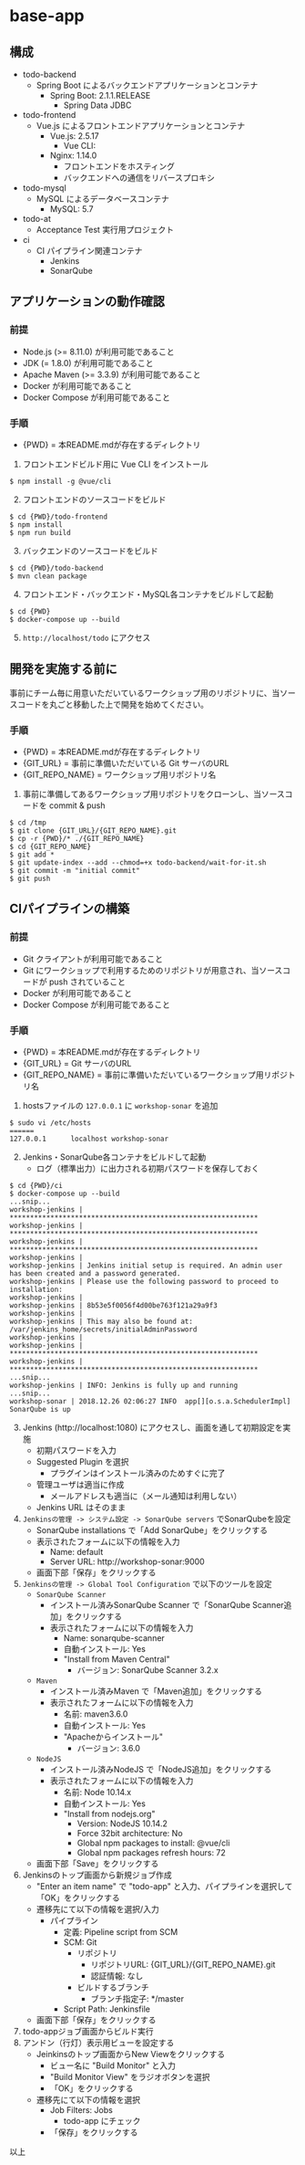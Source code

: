 # base-app

## 構成
  - todo-backend
    - Spring Boot によるバックエンドアプリケーションとコンテナ
      - Spring Boot: 2.1.1.RELEASE
        - Spring Data JDBC
  - todo-frontend
    - Vue.js によるフロントエンドアプリケーションとコンテナ
      - Vue.js: 2.5.17
        - Vue CLI: 
      - Nginx: 1.14.0
        - フロントエンドをホスティング
        - バックエンドへの通信をリバースプロキシ
  - todo-mysql
    - MySQL によるデータベースコンテナ
      - MySQL: 5.7
  - todo-at
    - Acceptance Test 実行用プロジェクト
  - ci
    - CI パイプライン関連コンテナ
      - Jenkins
      - SonarQube

## アプリケーションの動作確認

### 前提
  - Node.js (>= 8.11.0) が利用可能であること
  - JDK (= 1.8.0) が利用可能であること
  - Apache Maven (>= 3.3.9) が利用可能であること
  - Docker が利用可能であること
  - Docker Compose が利用可能であること

### 手順
  - {PWD} = 本README.mdが存在するディレクトリ
  
  1. フロントエンドビルド用に Vue CLI をインストール
  ```
  $ npm install -g @vue/cli
  ```
  2. フロントエンドのソースコードをビルド
  ```
  $ cd {PWD}/todo-frontend
  $ npm install
  $ npm run build
  ```
  3. バックエンドのソースコードをビルド
  ```
  $ cd {PWD}/todo-backend
  $ mvn clean package
  ```
  4. フロントエンド・バックエンド・MySQL各コンテナをビルドして起動
  ```
  $ cd {PWD}
  $ docker-compose up --build
  ```
  5. `http://localhost/todo` にアクセス

## 開発を実施する前に

事前にチーム毎に用意いただいているワークショップ用のリポジトリに、当ソースコードを丸ごと移動した上で開発を始めてください。

### 手順
  - {PWD} = 本README.mdが存在するディレクトリ
  - {GIT_URL} = 事前に準備いただいている Git サーバのURL
  - {GIT_REPO_NAME} = ワークショップ用リポジトリ名

  1. 事前に準備してあるワークショップ用リポジトリをクローンし、当ソースコードを commit & push
  ```
  $ cd /tmp
  $ git clone {GIT_URL}/{GIT_REPO_NAME}.git
  $ cp -r {PWD}/* ./{GIT_REPO_NAME}
  $ cd {GIT_REPO_NAME}
  $ git add *
  $ git update-index --add --chmod=+x todo-backend/wait-for-it.sh
  $ git commit -m "initial commit"
  $ git push
  ```

## CIパイプラインの構築

### 前提
  - Git クライアントが利用可能であること
  - Git にワークショップで利用するためのリポジトリが用意され、当ソースコードが push されていること
  - Docker が利用可能であること
  - Docker Compose が利用可能であること

### 手順
  - {PWD} = 本README.mdが存在するディレクトリ
  - {GIT_URL} = Git サーバのURL
  - {GIT_REPO_NAME} = 事前に準備いただいているワークショップ用リポジトリ名
  
  1. hostsファイルの `127.0.0.1` に `workshop-sonar` を追加
  ```
  $ sudo vi /etc/hosts
  ======
  127.0.0.1      localhost workshop-sonar
  ```
  2. Jenkins・SonarQube各コンテナをビルドして起動
      - ログ（標準出力）に出力される初期パスワードを保存しておく
  ```
  $ cd {PWD}/ci
  $ docker-compose up --build
  ...snip...
  workshop-jenkins | *************************************************************
  workshop-jenkins | *************************************************************
  workshop-jenkins | *************************************************************
  workshop-jenkins |
  workshop-jenkins | Jenkins initial setup is required. An admin user has been created and a password generated.
  workshop-jenkins | Please use the following password to proceed to installation:
  workshop-jenkins |
  workshop-jenkins | 8b53e5f0056f4d00be763f121a29a9f3
  workshop-jenkins |
  workshop-jenkins | This may also be found at: /var/jenkins_home/secrets/initialAdminPassword
  workshop-jenkins |
  workshop-jenkins | *************************************************************
  workshop-jenkins | *************************************************************
  ...snip...
  workshop-jenkins | INFO: Jenkins is fully up and running
  ...snip...
  workshop-sonar | 2018.12.26 02:06:27 INFO  app[][o.s.a.SchedulerImpl] SonarQube is up
  ```
  3. Jenkins (http://localhost:1080) にアクセスし、画面を通して初期設定を実施
     - 初期パスワードを入力
     - Suggested Plugin を選択
       - プラグインはインストール済みのためすぐに完了
     - 管理ユーザは適当に作成
       - メールアドレスも適当に（メール通知は利用しない）
     - Jenkins URL はそのまま
  4. `Jenkinsの管理 -> システム設定 -> SonarQube servers` でSonarQubeを設定
     - SonarQube installations で「Add SonarQube」をクリックする
     - 表示されたフォームに以下の情報を入力
       - Name: default
       - Server URL: http://workshop-sonar:9000
     - 画面下部「保存」をクリックする
  5. `Jenkinsの管理 -> Global Tool Configuration` で以下のツールを設定
     - `SonarQube Scanner`
       - インストール済みSonarQube Scanner で「SonarQube Scanner追加」をクリックする
       - 表示されたフォームに以下の情報を入力
         - Name: sonarqube-scanner
         - 自動インストール: Yes
         - "Install from Maven Central"
           - バージョン: SonarQube Scanner 3.2.x
     - `Maven`
       - インストール済みMaven で「Maven追加」をクリックする
       - 表示されたフォームに以下の情報を入力
         - 名前: maven3.6.0
         - 自動インストール: Yes
         - "Apacheからインストール"
           - バージョン: 3.6.0
     - `NodeJS`
       - インストール済みNodeJS で「NodeJS追加」をクリックする
       - 表示されたフォームに以下の情報を入力
         - 名前: Node 10.14.x
         - 自動インストール: Yes
         - "Install from nodejs.org"
           - Version: NodeJS 10.14.2
           - Force 32bit architecture: No
           - Global npm packages to install: @vue/cli
           - Global npm packages refresh hours: 72
     - 画面下部「Save」をクリックする
  6. Jenkinsのトップ画面から新規ジョブ作成
     - "Enter an item name" で "todo-app" と入力、パイプラインを選択して「OK」をクリックする
     - 遷移先にて以下の情報を選択/入力
       - パイプライン
         - 定義: Pipeline script from SCM
         - SCM: Git
           - リポジトリ
             - リポジトリURL: {GIT_URL}/{GIT_REPO_NAME}.git
             - 認証情報: なし
           - ビルドするブランチ
             - ブランチ指定子: */master
         - Script Path: Jenkinsfile
     - 画面下部「保存」をクリックする
  7. todo-appジョブ画面からビルド実行
  8. アンドン（行灯）表示用ビューを設定する
     - Jeinkinsのトップ画面からNew Viewをクリックする
       - ビュー名に "Build Monitor" と入力
       - "Build Monitor View" をラジオボタンを選択
       - 「OK」をクリックする
     - 遷移先にて以下の情報を選択
       - Job Filters: Jobs
         - todo-app にチェック
       - 「保存」をクリックする

以上